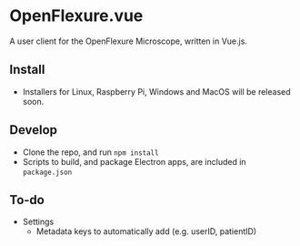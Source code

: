 # OpenFlexure.vue
A user client for the OpenFlexure Microscope, written in Vue.js.

## Install

* Installers for Linux, Raspberry Pi, Windows and MacOS will be released soon.

## Develop
* Clone the repo, and run `npm install`
* Scripts to build, and package Electron apps, are included in `package.json`

## To-do

* Settings
  * Metadata keys to automatically add (e.g. userID, patientID)